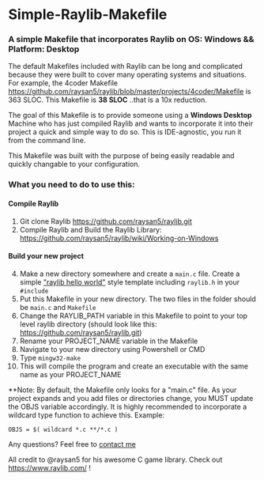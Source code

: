 # Simple-Raylib-Makefile
### A simple Makefile that incorporates Raylib on OS: Windows &amp;&amp; Platform: Desktop

The default Makefiles included with Raylib can be long and complicated because they were built to cover many operating systems and situations. For example, the 4coder Makefile https://github.com/raysan5/raylib/blob/master/projects/4coder/Makefile is 363 SLOC. This Makefile is **38 SLOC** ..that is a 10x reduction.

The goal of this Makefile is to provide someone using a **Windows Desktop** Machine who has just compiled Raylib and wants to incorporate it into their project a quick and simple way to do so. This is IDE-agnostic, you run it from the command line.

This Makefile was built with the purpose of being easily readable and quickly changable to your configuration.

### What you need to do to use this:
#### Compile Raylib
1. Git clone Raylib https://github.com/raysan5/raylib.git
2. Compile Raylib and Build the Raylib Library: https://github.com/raysan5/raylib/wiki/Working-on-Windows 

#### Build your new project
4. Make a new directory somewhere and create a `main.c` file. Create a simple ["raylib hello world"](https://gist.github.com/rfaile313/e44859c93ede2ce2a551b90d840e144b) style template including `raylib.h` in your `#include`
5. Put this Makefile in your new directory. The two files in the folder should be `main.c` and `Makefile`
6. Change the RAYLIB_PATH variable in this Makefile to point to your top level raylib directory (should look like this: https://github.com/raysan5/raylib.git)
7. Rename your PROJECT_NAME variable in the Makefile
8. Navigate to your new directory using Powershell or CMD
9. Type `mingw32-make`
10. This will compile the program and create an executable with the same name as your PROJECT_NAME

**Note: By default, the Makefile only looks for a "main.c" file. As your project expands and you add files or directories change, you MUST update the OBJS variable accordingly. It is highly recommended to incorporate a wildcard type function to achieve this. Example:

`OBJS = $( wildcard *.c **/*.c )`

Any questions? Feel free to [contact me](https://rudyfaile.com/contact/)

All credit to @raysan5 for his awesome C game library. Check out https://www.raylib.com/ !
